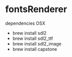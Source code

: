 # fontsRenderer

dependencies OSX
* brew install sdl2
* brew install sdl2_ttf
* brew install sdl2_image
* brew install capstone


